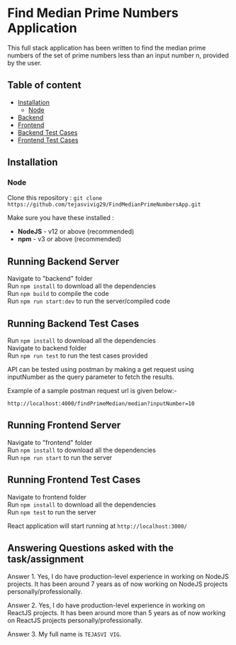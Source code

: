 # **Find Median Prime Numbers Application**
This full stack application has been written to find the median prime numbers of the set of prime numbers less than an input number n, provided by the user.






## Table of content

- [Installation](#installation)
  - [Node](#Node)
- [Backend](#running_backend)
- [Frontend](#running_frontend)
- [Backend Test Cases](#running_backend_testcases)
- [Frontend Test Cases](#running_frontend_testcases)

## Installation

### Node

Clone this repository :
`git clone https://github.com/tejasvivig29/FindMedianPrimeNumbersApp.git`

Make sure you have these installed :

- **NodeJS** - v12 or above (recommended)
- **npm** - v3 or above (recommended)

## Running Backend Server

Navigate to "backend" folder</br>
Run `npm install` to download all the dependencies</br>
Run `npm build` to compile the code</br>
Run `npm run start:dev` to run the server/compiled code</br>

## Running Backend Test Cases

Run `npm install` to download all the dependencies</br>
Navigate to backend folder</br>
Run `npm run test` to run the test cases provided</br>

API can be tested using postman by making a get request using inputNumber as the query parameter to fetch the results.</br>

Example of a sample postman request url is given below:-</br>

`http://localhost:4000/findPrimeMedian/median?inputNumber=10`</br>

## Running Frontend Server

Navigate to "frontend" folder</br>
Run `npm install` to download all the dependencies</br>
Run `npm run start` to run the server</br>


## Running Frontend Test Cases

Navigate to frontend folder</br>
Run `npm install` to download all the dependencies</br>
Run `npm test` to run the server</br>

React application will start running at `http://localhost:3000/`</br>

## Answering Questions asked with the task/assignment

Answer 1. Yes, I do have production-level experience in working on NodeJS projects. It has been around 7 years as of now working on NodeJS projects personally/professionally.<br/>

Answer 2. Yes, I do have production-level experience in working on ReactJS projects. It has been around more than 5 years as of now working on ReactJS projects personally/professionally.<br/>

Answer 3. My full name is `TEJASVI VIG`.



